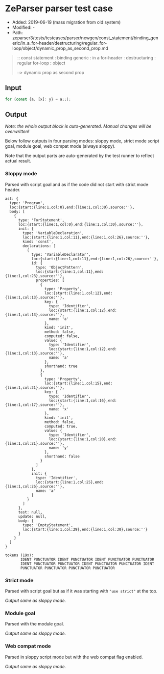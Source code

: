 # ZeParser parser test case

- Added: 2019-06-19 (mass migration from old system)
- Modified: -
- Path: zeparser3/tests/testcases/parser/newgen/const_statement/binding_generic/in_a_for-header/destructuring/regular_for-loop/object/dynamic_prop_as_second_prop.md

> :: const statement : binding generic : in a for-header : destructuring : regular for-loop : object
>
> ::> dynamic prop as second prop

## Input

`````js
for (const {a, [x]: y} = a;;);
`````

## Output

_Note: the whole output block is auto-generated. Manual changes will be overwritten!_

Below follow outputs in four parsing modes: sloppy mode, strict mode script goal, module goal, web compat mode (always sloppy).

Note that the output parts are auto-generated by the test runner to reflect actual result.

### Sloppy mode

Parsed with script goal and as if the code did not start with strict mode header.

`````
ast: {
  type: 'Program',
  loc:{start:{line:1,col:0},end:{line:1,col:30},source:''},
  body: [
    {
      type: 'ForStatement',
      loc:{start:{line:1,col:0},end:{line:1,col:30},source:''},
      init: {
        type: 'VariableDeclaration',
        loc:{start:{line:1,col:11},end:{line:1,col:26},source:''},
        kind: 'const',
        declarations: [
          {
            type: 'VariableDeclarator',
            loc:{start:{line:1,col:11},end:{line:1,col:26},source:''},
            id: {
              type: 'ObjectPattern',
              loc:{start:{line:1,col:11},end:{line:1,col:23},source:''},
              properties: [
                {
                  type: 'Property',
                  loc:{start:{line:1,col:12},end:{line:1,col:13},source:''},
                  key: {
                    type: 'Identifier',
                    loc:{start:{line:1,col:12},end:{line:1,col:13},source:''},
                    name: 'a'
                  },
                  kind: 'init',
                  method: false,
                  computed: false,
                  value: {
                    type: 'Identifier',
                    loc:{start:{line:1,col:12},end:{line:1,col:13},source:''},
                    name: 'a'
                  },
                  shorthand: true
                },
                {
                  type: 'Property',
                  loc:{start:{line:1,col:15},end:{line:1,col:21},source:''},
                  key: {
                    type: 'Identifier',
                    loc:{start:{line:1,col:16},end:{line:1,col:17},source:''},
                    name: 'x'
                  },
                  kind: 'init',
                  method: false,
                  computed: true,
                  value: {
                    type: 'Identifier',
                    loc:{start:{line:1,col:20},end:{line:1,col:21},source:''},
                    name: 'y'
                  },
                  shorthand: false
                }
              ]
            },
            init: {
              type: 'Identifier',
              loc:{start:{line:1,col:25},end:{line:1,col:26},source:''},
              name: 'a'
            }
          }
        ]
      },
      test: null,
      update: null,
      body: {
        type: 'EmptyStatement',
        loc:{start:{line:1,col:29},end:{line:1,col:30},source:''}
      }
    }
  ]
}

tokens (19x):
       IDENT PUNCTUATOR IDENT PUNCTUATOR IDENT PUNCTUATOR PUNCTUATOR
       IDENT PUNCTUATOR PUNCTUATOR IDENT PUNCTUATOR PUNCTUATOR IDENT
       PUNCTUATOR PUNCTUATOR PUNCTUATOR PUNCTUATOR
`````

### Strict mode

Parsed with script goal but as if it was starting with `"use strict"` at the top.

_Output same as sloppy mode._

### Module goal

Parsed with the module goal.

_Output same as sloppy mode._

### Web compat mode

Parsed in sloppy script mode but with the web compat flag enabled.

_Output same as sloppy mode._
